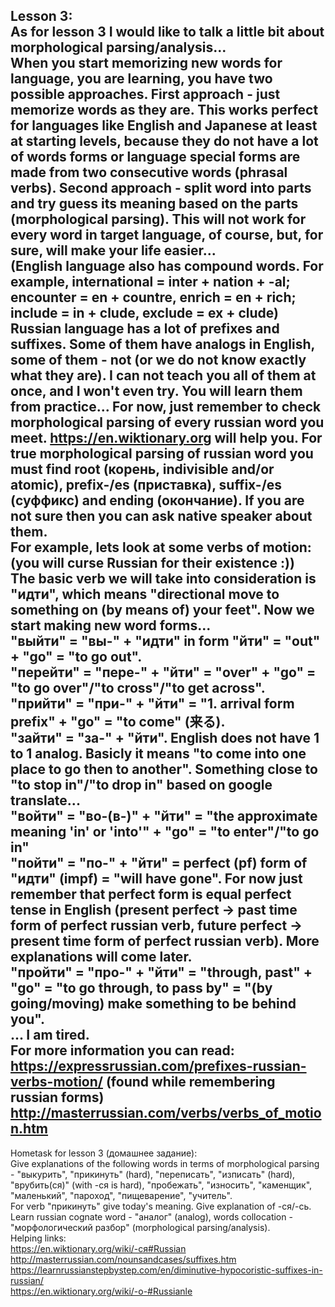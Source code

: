 Lesson 3:  
As for lesson 3 I would like to talk a little bit about morphological parsing/analysis...  
When you start memorizing new words for language, you are learning, you have two possible approaches. First approach - just memorize words as they are. This works perfect for languages like English and Japanese at least at starting levels, because they do not have a lot of words forms or language special forms are made from two consecutive words (phrasal verbs). Second approach - split word into parts and try guess its meaning based on the parts (morphological parsing). This will not work for every word in target language, of course, but, for sure, will make your life easier...  
(English language also has compound words. For example, international = inter + nation + -al; encounter = en + countre, enrich = en + rich; include = in + clude, exclude = ex + clude)  
Russian language has a lot of prefixes and suffixes. Some of them have analogs in English, some of them - not (or we do not know exactly what they are). I can not teach you all of them at once, and I won't even try. You will learn them from practice... For now, just remember to check morphological parsing of every russian word you meet. https://en.wiktionary.org will help you. For true morphological parsing of russian word you must find root (корень, indivisible and/or atomic), prefix-/es (приставка), suffix-/es (суффикс) and ending (окончание). If you are not sure then you can ask native speaker about them.  
For example, lets look at some verbs of motion: (you will curse Russian for their existence :))  
The basic verb we will take into consideration is "идти", which means "directional move to something on (by means of) your feet". Now we start making new word forms...  
"выйти" = "вы-" + "идти" in form "йти" = "out" + "go" = "to go out".  
"перейти" = "пере-" + "йти" = "over" + "go" = "to go over"/"to cross"/"to get across".  
"прийти" = "при-" + "йти" = "1. arrival form prefix" + "go" = "to come" (来る).  
"зайти" = "за-" + "йти". English does not have 1 to 1 analog. Basicly it means "to come into one place to go then to another". Something close to "to stop in"/"to drop in" based on google translate...  
"войти" = "во-(в-)" + "йти" = "the approximate meaning 'in' or 'into'" + "go" = "to enter"/"to go in"  
"пойти" = "по-" + "йти" = perfect (pf) form of "идти" (impf) = "will have gone". For now just remember that perfect form is equal perfect tense in English (present perfect -> past time form of perfect russian verb, future perfect -> present time form of perfect russian verb). More explanations will come later.  
"пройти" = "про-" + "йти" = "through, past" + "go" = "to go through, to pass by" = "(by going/moving) make something to be behind you".  
...
I am tired.  
For more information you can read:  
https://expressrussian.com/prefixes-russian-verbs-motion/ (found while remembering russian forms)  
http://masterrussian.com/verbs/verbs_of_motion.htm  
-----
Hometask for lesson 3 (домашнее задание):  
Give explanations of the following words in terms of morphological parsing - "выкурить", "прикинуть" (hard), "переписать", "изписать" (hard), "врубить(ся)" (with -ся is hard), "пробежать", "износить", "каменщик", "маленький", "пароход", "пищеварение", "учитель".  
For verb "прикинуть" give today's meaning. Give explanation of -ся/-сь. Learn russian cognate word - "аналог" (analog), words collocation - "морфологический разбор" (morphological parsing/analysis).  
Helping links:  
https://en.wiktionary.org/wiki/-ся#Russian  
http://masterrussian.com/nounsandcases/suffixes.htm  
https://learnrussianstepbystep.com/en/diminutive-hypocoristic-suffixes-in-russian/  
https://en.wiktionary.org/wiki/-о-#Russianle  
